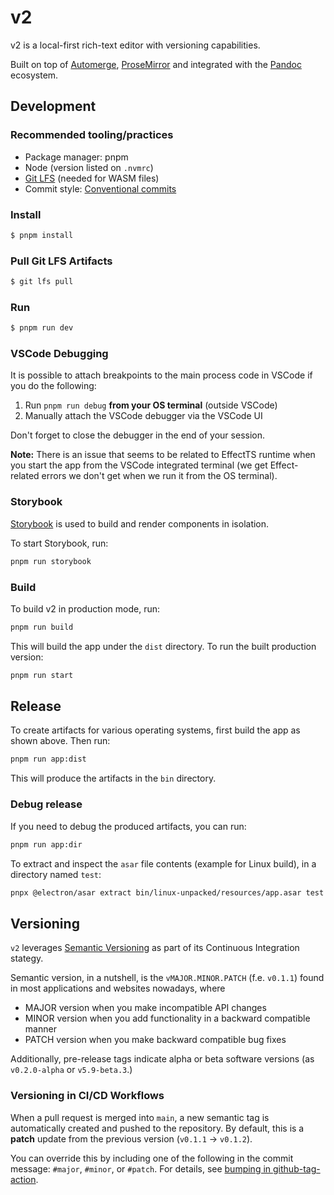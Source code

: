 # v2

v2 is a local-first rich-text editor with versioning capabilities.

Built on top of [Automerge](https://automerge.org/), [ProseMirror](https://prosemirror.net/) and integrated with the [Pandoc](https://pandoc.org/) ecosystem.

## Development

### Recommended tooling/practices

- Package manager: pnpm
- Node (version listed on `.nvmrc`)
- [Git LFS](https://git-lfs.com/) (needed for WASM files)
- Commit style: [Conventional commits](https://www.conventionalcommits.org/)

### Install

```sh
$ pnpm install
```

### Pull Git LFS Artifacts

```sh
$ git lfs pull
```

### Run

```sh
$ pnpm run dev
```

### VSCode Debugging

It is possible to attach breakpoints to the main process code in VSCode if you do the following:

1. Run `pnpm run debug` **from your OS terminal** (outside VSCode)
2. Manually attach the VSCode debugger via the VSCode UI

Don't forget to close the debugger in the end of your session.

**Note:** There is an issue that seems to be related to EffectTS runtime when you start the app from the VSCode integrated terminal (we get Effect-related errors we don't get when we run it from the OS terminal).

### Storybook

[Storybook](https://storybook.js.org) is used to build and render components in isolation.

To start Storybook, run:

```sh
pnpm run storybook
```

### Build

To build v2 in production mode, run:

```sh
pnpm run build
```

This will build the app under the `dist` directory. To run the built production version:

```sh
pnpm run start
```

## Release

To create artifacts for various operating systems, first build the app as shown above. Then run:

```sh
pnpm run app:dist
```

This will produce the artifacts in the `bin` directory.

### Debug release

If you need to debug the produced artifacts, you can run:

```sh
pnpm run app:dir
```

To extract and inspect the `asar` file contents (example for Linux build), in a directory named `test`:

```sh
pnpx @electron/asar extract bin/linux-unpacked/resources/app.asar test
```

## Versioning 

`v2` leverages [Semantic Versioning](https://semver.org/) as part of its Continuous Integration stategy. 

Semantic version, in a nutshell, is the `vMAJOR.MINOR.PATCH` (f.e. `v0.1.1`) found in most applications and websites nowadays, where 

* MAJOR version when you make incompatible API changes
* MINOR version when you add functionality in a backward compatible manner
* PATCH version when you make backward compatible bug fixes

Additionally, pre-release tags indicate alpha or beta software versions (as `v0.2.0-alpha` or `v5.9-beta.3`.)

### Versioning in CI/CD Workflows

When a pull request is merged into `main`, a new semantic tag is automatically created and pushed to the repository.
By default, this is a **patch** update from the previous version (`v0.1.1` → `v0.1.2`).

You can override this by including one of the following in the commit message:
`#major`, `#minor`, or `#patch`.
For details, see [bumping in github-tag-action](https://github.com/anothrNick/github-tag-action?tab=readme-ov-file#bumping).
